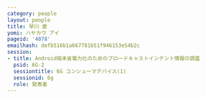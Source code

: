 ```yaml
---
category: people
layout: people
title: 早川 愛
yomi: ハヤカワ アイ
pageid: '4078'
emailhash: defb516b1a667781b51f946153e54b2c
session:
- title: Android端末省電力化のためのブロードキャストインテント情報の調査
  psid: 6G-2
  sessiontitle: 6G コンシューマデバイス(1)
  sessionid: 6g
  role: 発表者
---
```

